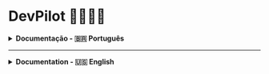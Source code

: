# DevPilot 🚀👨🏽‍🚀

<details>
<summary><strong>Documentação - 🇧🇷 Português</strong></summary>

---
<details>
 <summary><strong>Sumário</strong></summary>
  
- [Funcionalidades](#funcionalidades)
- [Uso](#uso)
- [Flags](#flags)
- [Usando a partir do NPM](#npm)
- [Criando CLI](#criando_cli)
- [Versão 1.0.5](#v_1_0_5)
  
</details>

---

DevPilot é um **gerador de CLIs** que permite criar, abrir e gerenciar CLIs de forma simples, com suporte a comandos personalizados e plugins.  

<h2 id="funcionalidades">Funcionalidades</h2>

- Criar novos CLIs automaticamente (`createCLI`).  
- Adicionar comandos aos CLIs existentes.  
- Flags globais:
  - `--help` para exibir instruções.
  - `--version` para ver a versão do DevPilot.
  - `--doc` para exibir documentação
- Build automático para cada CLI criado.  

<h2 id="uso">Como usar?</h2>

1. Clone este repositório:  
```bash
git clone https://github.com/LucasPaulo001/DevPilot.git
```
2. Vá para a branch de desenvolvimento
```bash
git checkout feature-devp/configs
```
3. Na raiz do projeto instale as dependências
```bash
npm install
```
4. Gere a dist para melhores testes (O projeto buildado é a melhor opção para testes diretos do terminal)
```bash
npm run build
```
5. Agora é só rodar o index da dist com o comando
```bash
npm start
```
---
<h2 id="flags">Testando as flags (comandos globais)</h2>

1. Rode o projeto direto da dist utilizando o node com as flags
> Para ajuda
```bash
node dist/cli/index.js --help
```
> Para verificar a versão do DevPilot
```bash
node dist/cli/index.js --v
```
ou
```bash
node dist/cli/index.js --version
```
> Para ter acesso à documentação
```bash
node dist/cli/index.js --doc
```

---

<h2 id="npm">Usando o DevPilot a partir do npm</h2>

1. Baixe o DevPilot globalmente
```bash
npm install devpilot-core -g
```
2. Abra seu projeto onde ficará o cli e instale o clack (Lib para funcionamento do questionário)
```bash
npm install @clack/prompts
```
3. Agora inicialize o devpilot e crie o projeto base para o seu CLI
```bash
devpilot
```
---
## As flags globais a partir do npm são:
1. Ajuda
```bash
devpilot --help
```
2. Documentação
```bash
devpilot --doc
```
3. Versão
```bash
devpilot --version
```
---

<h2 id="criando_cli">Criando Meu CLI</h2>

Ao gerar um CLI teremos vários arquivos:

meu-cli

- ├── src/
- | ├── dist/
- │ ├── cli/
- │ │ └── index.ts
- │ ├── commands/
- │ │ ├── hello.ts
- │ │ ├── ping.ts
- | └── devpilot.config.yaml
- ├── package.json
- └── tsconfig.json


> **index.ts** é o ponto de partida para a criação da interface de comandos do CLI.  
> É nele que vamos criar o questionário principal para os comandos.  
>  
> A pasta **commands** é onde ficarão nossos comandos, ou seja, onde fica a automação que vamos construir para o CLI.

---

<h2 id="v_1_0_5">Versão 1.0.5 de 16/08/2025</h2>

### Sobre a versão:

|Funcionalidade                     | Descrição                                                                                                 |
| --------------------------------- |-----------------------------------------------------------------------------------------------------------|
|`Criação de Flags`                 | Agora o usuário pode gerar flags de formasimples, apenas pelo menu interativo!                            |
|`Campo de ajuda do Devpilot`       |Janela de ajuda com visual novo                                                                            |
|`Melhorias de inicialização do CLI`|Dependências baixadas juntamente com build do CLI gerado sem necessidade de instalação de dependência extra|

</details>

---
<details>
  <summary><strong>Documentation - 🇺🇸 English</strong></summary>

---
  <details>
  <summary><strong>Table of Contents</strong></summary>
  
- [Features](#features)
- [Usage](#usage)
- [Flags](#flags)
- [Using via NPM](#npm)
- [Creating CLI](#creating_cli)
- [Version 1.0.5](#v1_0_5)
  
</details>

---

DevPilot is a **CLI generator** that allows you to create, open, and manage CLIs easily, with support for custom commands and plugins.  

<h2 id="features">Features</h2>

- Automatically create new CLIs (`createCLI`).  
- Add commands to existing CLIs.  
- Global flags:
  - `--help` to display instructions.
  - `--version` to check the DevPilot version.
  - `--doc` to display documentation.
- Automatic build for each created CLI.  

<h2 id="usage">Usage</h2>

1. Clone this repository:  
```bash
git clone https://github.com/LucasPaulo001/DevPilot.git
```
2. Switch to the development branch
```bash
git checkout feature-devp/configs
```
3. In the project root, install dependencies
```bash
npm install
```
4. Build the project for better testing (built version is the best option for direct terminal tests)
```bash
npm run build
```
5. Now just run the index in the dist folder with:
```bash
npm start
```

<h2 id="flags">Testing flags (global commands)</h2>

1. Run the project directly from dist using Node with the flags:

> For help
```bash
node dist/cli/index.js --help
```
> To check DevPilot version
```bash
node dist/cli/index.js --v
```
or
```bash
node dist/cli/index.js --version
```
> To access documentation
```bash
node dist/cli/index.js --doc
```

<h2 id="npm">Using DevPilot via NPM</h2>

1. Install DevPilot globally
```bash
npm install devpilot-core -g
```
2. Open your project where the CLI will reside and install Clack (library for questionnaire functionality)
```bash
npm install @clack/prompts
```
3. Initialize DevPilot and create the base project for your CLI
```bash
devpilot
```

## Global flags via npm:

1. Help
```bash
devpilot --help
```
2. Documentation
```bash
devpilot --doc
```
3. Version
```bash
devpilot --version
```

<h2 id="creating_cli">Creating My CLI</h2>

When generating a CLI, the following files will be created:

my-cli

- ├── src/
- | ├── dist/
- │ ├── cli/
- │ │ └── index.ts
- │ ├── commands/
- │ │ ├── hello.ts
- │ │ ├── ping.ts
- | └── devpilot.config.yaml
- ├── package.json
- └── tsconfig.json

> **index.ts** is the entry point for creating the CLI command interface.
> This is where we will build the main questionnaire for commands.
> 
> The **commands** folder is where our commands will reside, meaning the automation we will build for the CLI.

---

<h2 id="v_1_0_5">Version 1.0.5 - 08/16/2025</h2>

| Feature                           | Description                                                                          |
| --------------------------------- | ------------------------------------------------------------------------------------ |
| `Flag Creation`                   | Users can now generate flags easily through the interactive menu!                    |
| `DevPilot Help Section`           | Updated help window with a new look                                                  |
| `CLI Initialization Improvements` | Dependencies are installed together with the CLI build, no extra installation needed |


</details>

